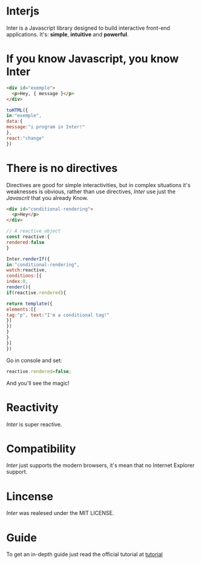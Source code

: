 # Interjs
Inter is a Javascript library designed to build interactive front-end applications.
It's: **simple**, **intuitive** and **powerful**.

# If you know Javascript, you know Inter

````html 
<div id="exemple">
  <p>Hey, { message }</p>
</div> 

````

```javascript
toHTML({
in:"exemple",
data:{
message:"i program in Inter!"
},
react:"change"
})
```

# There is no directives

Directives are good for simple interactivities, but in complex situations
it's weaknesses is obvious, rather than use directives,  *Inter* use just the *Javascrit*
that you already Know.

```html
<div id="conditional-rendering">
  <p>Hey</p>
</div>
```
```javascript
// A reactive object
const reactive:{
rendered:false
}

Inter.renderIf({
in:"conditional-rendering",
watch:reactive,
conditions:[{
index:0,
render(){
if(reactive.rendered){

return template({
elements:[{
tag:"p", text:"I'm a conditional tag!"
}]
})
}
}
}]
})
```
Go in console and set:

```javascript
reactive.rendered=false;
```

And you'll see the magic!

# Reactivity

*Inter* is super reactive.

# Compatibility

*Inter* just supports the modern browsers, it's mean that no Internet Explorer support.

# Lincense

*Inter* was realesed under the MIT LICENSE.

# Guide

To get an in-depth guide just read the official tutorial at [tutorial](http://interjs.epizy.com/v1/tutorial/instalacao)

